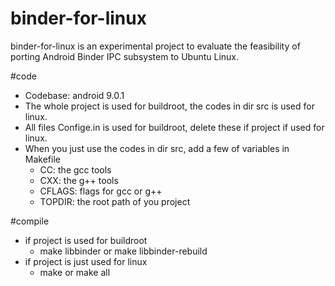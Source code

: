 binder-for-linux
================

binder-for-linux is an experimental project to evaluate the feasibility of porting Android Binder IPC subsystem to Ubuntu Linux.

#code
- Codebase: android 9.0.1
- The whole project is used for buildroot, the codes in dir src is used for linux.
- All files Confige.in is used for buildroot, delete these if project if used for linux.
- When you just use the codes in dir src, add a few of variables in Makefile
    - CC: the gcc tools
    - CXX: the g++ tools
    - CFLAGS: flags for gcc or g++
    - TOPDIR: the root path of you project

#compile
- if project is used for buildroot
    - make libbinder or make libbinder-rebuild
- if project is just used for linux
    - make or make all


